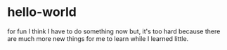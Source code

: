 # hello-world
for fun
I think I have to do something now but, it's too hard because there are much more new things for me to learn while I learned little.
